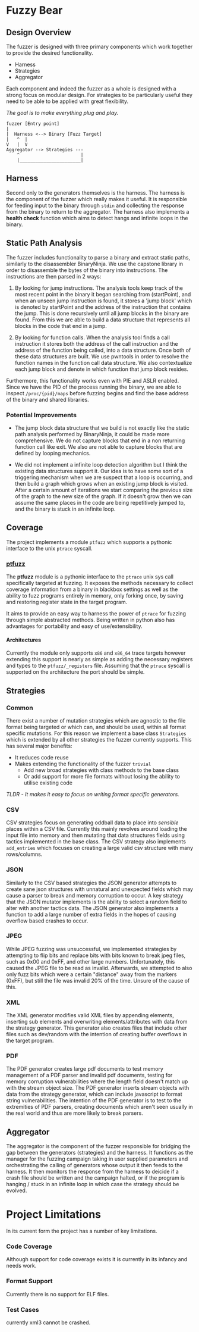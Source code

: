 # Fuzzy Bear

## Design Overview

The fuzzer is designed with three primary components which work together to provide the desired functionality.

+ Harness
+ Strategies
+ Aggregator


Each component and indeed the fuzzer as a whole is designed with a strong focus on modular design. For strategies to be particularly useful they need to be able to be applied with great flexibility. 

*The goal is to make everything plug and play.*


```
fuzzer [Entry point]
|  
|  Harness <--> Binary [Fuzz Target]
|   ^  |
V   |  V
Aggregator --> Strategies ---
    ^                       |
    |_______________________|
```

## Harness

Second only to the generators themselves is the harness. The harness is the component of the fuzzer which really makes it useful. It is responsible for feeding input to the binary through `stdin` and collecting the response from the binary to return to the aggregator. The harness also implements a **health check** function which aims to detect hangs and infinite loops in the binary. 


## Static Path Analysis

The fuzzer includes functionality to parse a binary and extract static paths, similarly to the disassembler BinaryNinja. We use the capstone library in order to disassemble the bytes of the binary into instructions. The instructions are then parsed in 2 ways:

1. By looking for jump instructions. The analysis tools keep track of the most recent point in the binary it began searching from (startPoint), and when an unseen jump instruction is found, it stores a 'jump block' which is denoted by startPoint and the address of the instruction that contains the jump. This is done recursively until all jump blocks in the binary are found. From this we are able to build a data structure that represents all blocks in the code that end in a jump.

2. By looking for function calls. When the analysis tool finds a call instruction it stores both the address of the call instruction and the address of the function being called, into a data structure. Once both of these data structures are built. We use pwntools in order to resolve the function names in the function call data structure. We also contextualize each jump block and denote in which function that jump block resides. 

Furthermore, this functionality works even with PIE and ASLR enabled. Since we have the PID of the process running the binary, we are able to inspect `/proc/{pid}/maps` before fuzzing begins and find the base address of the binary and shared libraries. 

### Potential Improvements

+ The jump block data structure that we build is not exactly like the static path analysis performed by BinaryNinja, it could be made more comprehensive. We do not capture blocks that end in a non returning function call like exit. We also are not able to capture blocks that are defined by looping mechanics.

+ We did not implement a infinite loop detection algorithm but I think the existing data structures support it. Our idea is to have some sort of a triggering mechanism when we are suspect that a loop is occurring, and then build a graph which grows when an existing jump block is visited. After a certain amount of iterations we start comparing the previous size of the graph to the new size of the graph. If it doesn't grow then we can assume the same places in the code are being repetitively jumped to, and the binary is stuck in an infinite loop.

## Coverage

The project implements a module `ptfuzz` which supports a pythonic interface to the unix `ptrace` syscall. 

### [ptfuzz](./fuzzybear/coverage/ptfuzz/README.md)

The **ptfuzz** module is a pythonic interface to the `ptrace` unix sys call specifically targeted at fuzzing. It exposes the methods necessary to collect coverage information from a binary in blackbox settings as well as the ability to fuzz programs entirely in memory, only forking once, by saving and restoring register state in the target program.

It aims to provide an easy way to harness the power of `ptrace` for fuzzing through simple abstracted methods. Being written in python also has advantages for portability and easy of use/extensibility.

#### Architectures 

Currently the module only supports `x86` and `x86_64` trace targets  however extending this support is nearly as simple as adding the necessary registers and types to the `ptfuzz/_registers` file. Assuming that the `ptrace` syscall is supported on the architecture the port should be simple. 


## Strategies

### Common

There exist a number of mutation strategies which are agnostic to the file format being targeted or which can, and should be used, within all format specific mutations. For this reason we implement a base class `Strategies` which is extended by all other strategies the fuzzer currently supports. This has several major benefits:

+ It reduces code reuse 
+ Makes extending the functionality of the fuzzer `trivial`
  + Add new broad strategies with class methods to the base class
  + Or add support for more file formats without losing the ability to utilise existing code

*TLDR - It makes it easy to focus on writing format specific generators.*

### CSV

CSV strategies focus on generating oddball data to place into *sensible* places within a CSV file. Currently this mainly revolves around loading the input file into memory and then mutating that data structures fields using tactics implemented in the base class. The CSV strategy also implements `add_entries` which focuses on creating a large valid csv structure with many rows/columns.

### JSON

Similarly to the CSV based strategies the JSON generator attempts to create sane json structures with unnatural and unexpected fields which may cause a parser to break and  memory corruption to occur. A key strategy that the
JSON mutator implements is the ability to select a random field to alter with another tactics data. The JSON generator also implements a function to add a large number of extra fields in the hopes of causing overflow based crashes to occur.

### JPEG

While JPEG fuzzing was unsuccessful, we implemented strategies by attempting to flip bits and replace bits with bits known to break jpeg files, such as 0x00 and 0xFF, and other large numbers. Unfortunately, this caused the JPEG file to be read as invalid. Afterwards, we attempted to also only fuzz bits which were a certain "distance" away from the markers (0xFF), but still the file was invalid 20% of the time. Unsure of the cause of this.

### XML

The XML generator modifies valid XML files by appending elements, inserting sub elements and overwriting elements/attributes with data from the strategy generator. This generator also creates files that include other files such as dev/random with the intention of creating buffer overflows in the target program. 

### PDF

The PDF generator creates large pdf documents to test memory management of a PDF parser and invalid pdf documents, testing for memory corruption vulnerabilities where the length field doesn't match up with the stream object size. The PDF generator inserts stream objects with data from the strategy generator, which can include javascript to format string vulnerabilities. The intention of the PDF generator is to test to the extremities of PDF parsers, creating documents which aren't seen usually in the real world and thus are more likely to break parsers. 

## Aggregator

The aggregator is the component of the fuzzer responsible for bridging the gap between the generators (strategies) and the harness. It functions as the manager for the fuzzing campaign taking in user supplied parameters and orchestrating the calling of generators whose output it then feeds to the harness. It then monitors the response from the harness to deicide if a crash file should be written and the campaign halted, or if the program is hanging / stuck in an infinite loop in which case the strategy should be evolved.



# Project Limitations

In its current form the project has a number of key limitations.

### Code Coverage

Although support for code coverage exists it is currently in its infancy and needs work.

### Format Support

Currently there is no support for ELF files.

### Test Cases

currently xml3 cannot be crashed.